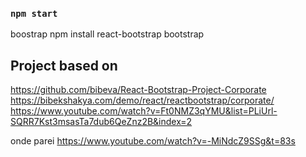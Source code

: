 
### `npm start`

boostrap
npm install react-bootstrap bootstrap

## Project based on
https://github.com/bibeva/React-Bootstrap-Project-Corporate
https://bibekshakya.com/demo/react/reactbootstrap/corporate/
https://www.youtube.com/watch?v=Ft0NMZ3qYMU&list=PLiUrl-SQRR7Kst3msasTa7dub6QeZnz2B&index=2

onde parei
https://www.youtube.com/watch?v=-MiNdcZ9SSg&t=83s